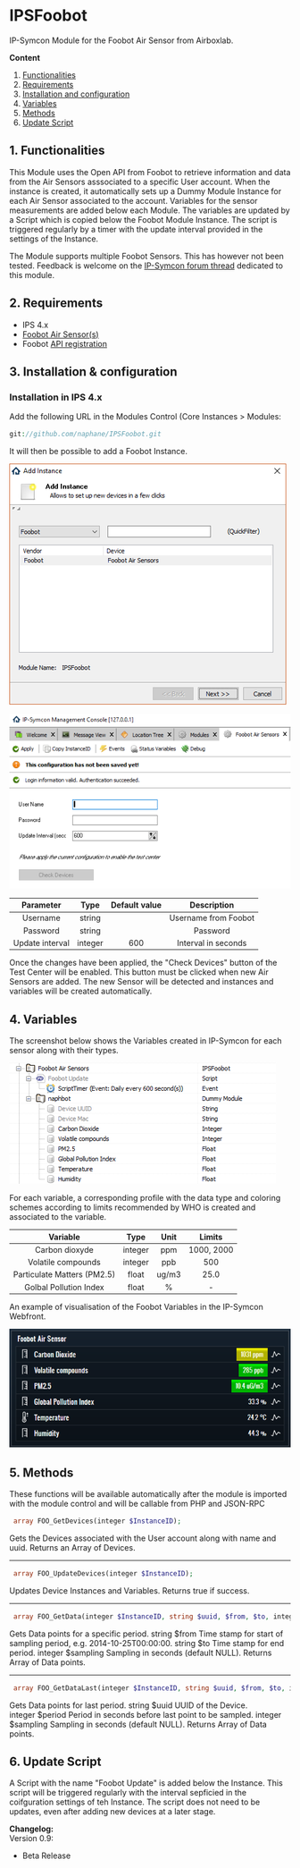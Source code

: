 # IPSFoobot
IP-Symcon Module for the Foobot Air Sensor from Airboxlab.

**Content**

1. [Functionalities](#1-functionalities)
2. [Requirements](#2-requirements)
3. [Installation and configuration](#3-installation--configuration)
4. [Variables](#4-variables)
5. [Methods](#5-methods)
6. [Update Script](#6-update-script)

## 1. Functionalities

This Module uses the Open API from Foobot to retrieve information and data from the Air Sensors asssociated to a specific User account. When the instance is created, it automatically sets up a Dummy Module Instance for each Air Sensor associated to the account. Variables for the sensor measurements are added below each Module. The variables are updated by a Script which is copied below the Foobot Module Instance. The script is triggered regularly by a timer with the update interval provided in the settings of the Instance.

The Module supports multiple Foobot Sensors. This has however not been tested. Feedback is welcome on the [IP-Symcon forum thread](http://www.ip-symcon.de/forum/) dedicated to this module.

## 2. Requirements

 - IPS 4.x
 - [Foobot Air Sensor(s)](https://foobot.io/)
 - Foobot [API registration](api.foobot.io/apidoc/)

## 3. Installation & configuration

### Installation in IPS 4.x

Add the following URL in the Modules Control (Core Instances > Modules:
```php 
git://github.com/naphane/IPSFoobot.git
```
It will then be possible to add a Foobot Instance.

![Create Instance](docs/Foobot_Module_Installation.png?raw=true "Create Instance")

![Configure Instance](docs/Foobot_Module_Installation2.png?raw=true "Configure Instance")

| Parameter       | Type   | Default value  |  Description         |
| :-------------: | :----: | :------------: | :------------------: |
| Username        | string |                | Username from Foobot |
| Password        | string |                | Password             |
| Update interval | integer| 600            | Interval in seconds  |

Once the changes have been applied, the "Check Devices" button of the Test Center will be enabled. This button must be clicked when new Air Sensors are added. The new Sensor will be detected and instances and variables will be created automatically.

## 4. Variables

The screenshot below shows the Variables created in IP-Symcon for each sensor along with their types.

![Variables created by the Instance](docs/Foobot_Module_Variables.png?raw=true "Variables created by the Instance")

For each variable, a corresponding profile with the data type and coloring schemes according to limits recommended by WHO is created and associated to the variable.

| Variable                    | Type      | Unit           |  Limits              |
| :-------------------------: | :-------: | :------------: | :------------------: |
| Carbon dioxyde              | integer   | ppm            |  1000, 2000          |
| Volatile compounds          | integer   | ppb            |  500                 |
| Particulate Matters (PM2.5) | float     | ug/m3          |  25.0                |
| Golbal Pollution Index      | float     | %              | -                    |

An example of visualisation of the Foobot Variables in the IP-Symcon Webfront.

![Webfront](docs/Foobot_Module_Webfront.png?raw=true "Webfront")

## 5. Methods

These functions will be available automatically after the module is imported with the module control and will be callable from PHP and JSON-RPC 

   ```php 
    array FOO_GetDevices(integer $InstanceID);
   ```
   Gets the Devices associated with the User account along with name and uuid.
   Returns an Array of Devices.
   
   ---------------------
   ```php 
    array FOO_UpdateDevices(integer $InstanceID);
   ```
   Updates Device Instances and Variables.
   Returns true if success.
   
   ----------------------
   ```php 
    array FOO_GetData(integer $InstanceID, string $uuid, $from, $to, integer $sampling);
   ```
   Gets Data points for a specific period.
   string $from 	Time stamp for start of sampling period, e.g. 2014-10-25T00:00:00.
	  string $to	Time stamp for end period.
	  integer $sampling	Sampling in seconds	(default NULL).
   Returns Array of Data points.
   
   ----------------------
   ```php 
    array FOO_GetDataLast(integer $InstanceID, string $uuid, $from, $to, integer $sampling);
   ```
   Gets Data points for last period.
	  string  $uuid UUID of the Device.	  
   integer $period Period in seconds before last point to be sampled.
	  integer $sampling	Sampling in seconds (default NULL).
   Returns Array of Data points.

## 6. Update Script

A Script with the name "Foobot Update" is added below the Instance. This script will be triggered regularly with the interval sepficied in the coifguration settings of teh Instance. The script does not need to be updates, even after adding new devices at a later stage.

**Changelog:**  
 Version 0.9:
  - Beta Release
